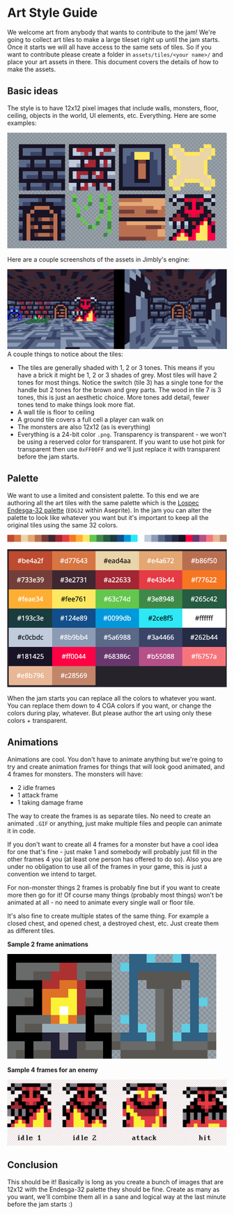 # Art Style Guide
We welcome art from anybody that wants to contribute to the jam! We're going to collect art tiles to make a large tileset right up until the jam starts. Once it starts we will all have access to the same sets of tiles. So if you want to contribute please create a folder in `assets/tiles/<your name>/` and place your art assets in there. This document covers the details of how to make the assets.

## Basic ideas
The style is to have 12x12 pixel images that include walls, monsters, floor, ceiling, objects in the world, UI elements, etc. Everything. Here are some examples:

![img](./images/sample-tiles.png "img")

Here are a couple screenshots of the assets in Jimbly's engine:

![img](./images/jimbly-engine.png "img")
A couple things to notice about the tiles:
* The tiles are generally shaded with 1, 2 or 3 tones. This means if you have a brick it might be 1, 2 or 3 shades of grey. Most tiles will have 2 tones for most things. Notice the switch (tile 3) has a single tone for the handle but 2 tones for the brown and grey parts. The wood in tile 7 is 3 tones, this is just an aesthetic choice. More tones add detail, fewer tones tend to make things look more flat.
* A wall tile is floor to ceiling
* A ground tile covers a full cell a player can walk on
* The monsters are also 12x12 (as is everything)
* Everything is a 24-bit color `.png`. Transparency is transparent - we won't be using a reserved color for transparent. If you want to use hot pink for transparent then use `0xFF00FF` and we'll just replace it with transparent before the jam starts.
## Palette
We want to use a limited and consistent palette. To this end we are authoring all the art tiles with the same palette which is the [Lospec Endesga-32 palette](https://lospec.com/palette-list/endesga-32) (`EDG32` within Aseprite). In the jam you can alter the palette to look like whatever you want but it's important to keep all the original tiles using the same 32 colors.

![img](./images/endesga-32-32x.png "img")

![img](./images/palette-codes.png "img")

When the jam starts you can replace all the colors to whatever you want. You can replace them down to 4 CGA colors if you want, or change the colors during play, whatever. But please author the art using only these colors + transparent.
## Animations
Animations are cool. You don't have to animate anything but we're going to try and create animation frames for things that will look good animated, and 4 frames for monsters. The monsters will have:
* 2 idle frames
* 1 attack frame
* 1 taking damage frame

The way to create the frames is as separate tiles. No need to create an animated `.GIF` or anything, just make multiple files and people can animate it in code.

If you don't want to create all 4 frames for a monster but have a cool idea for one that's fine - just make 1 and somebody will probably just fill in the other frames 4 you (at least one person has offered to do so). Also you are under no obligation to use all of the frames in your game, this is just a convention we intend to target.

For non-monster things 2 frames is probably fine but if you want to create more then go for it! Of course many things (probably most things) won't be animated at all - no need to animate every single wall or floor tile.

It's also fine to create multiple states of the same thing. For example a closed chest, and opened chest, a destroyed chest, etc. Just create them as different tiles.

**Sample 2 frame animations**

![img](./images/torch.gif "img")![img](./images/fountain.gif "img")

**Sample 4 frames for an enemy**

![img](./images/monster-frames.png "img")

## Conclusion
This should be it! Basically is long as you create a bunch of images that are 12x12 with the Endesga-32 palette they should be fine. Create as many as you want, we'll combine them all in a sane and logical way at the last minute before the jam starts :)
